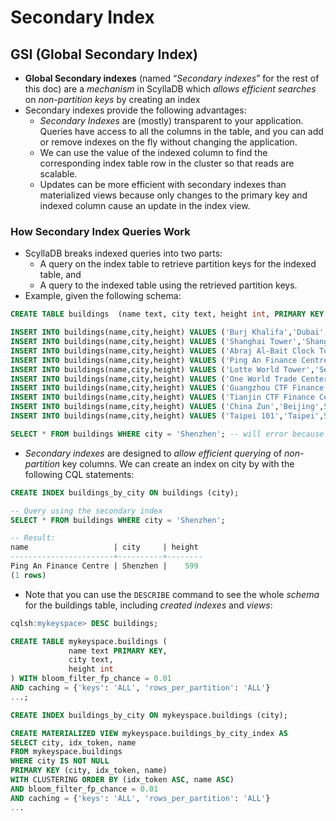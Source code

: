 # Secondary Index

## GSI (Global Secondary Index)

- **Global Secondary indexes** (named “*Secondary indexes*” for the rest of this doc) are a *mechanism* in ScyllaDB which *allows efficient searches* on *non-partition keys* by creating an index
- Secondary indexes provide the following advantages:
  - *Secondary Indexes* are (mostly) transparent to your application. Queries have access to all the columns in the table, and you can add or remove indexes on the fly without changing the application.
  - We can use the value of the indexed column to find the corresponding index table row in the cluster so that reads are scalable.
  - Updates can be more efficient with secondary indexes than materialized views because only changes to the primary key and indexed column cause an update in the index view.

### How Secondary Index Queries Work

- ScyllaDB breaks indexed queries into two parts:
  - A query on the index table to retrieve partition keys for the indexed table, and
  - A query to the indexed table using the retrieved partition keys.
- Example, given the following schema:

```sql
CREATE TABLE buildings  (name text, city text, height int, PRIMARY KEY (name));

INSERT INTO buildings(name,city,height) VALUES ('Burj Khalifa','Dubai',828);
INSERT INTO buildings(name,city,height) VALUES ('Shanghai Tower','Shanghai',632);
INSERT INTO buildings(name,city,height) VALUES ('Abraj Al-Bait Clock Tower','Mecca',601);
INSERT INTO buildings(name,city,height) VALUES ('Ping An Finance Centre','Shenzhen',599);
INSERT INTO buildings(name,city,height) VALUES ('Lotte World Tower','Seoul',554);
INSERT INTO buildings(name,city,height) VALUES ('One World Trade Center','New York City',541);
INSERT INTO buildings(name,city,height) VALUES ('Guangzhou CTF Finance Centre','Guangzhou',530);
INSERT INTO buildings(name,city,height) VALUES ('Tianjin CTF Finance Centre','Tianjin',530);
INSERT INTO buildings(name,city,height) VALUES ('China Zun','Beijing',528);
INSERT INTO buildings(name,city,height) VALUES ('Taipei 101','Taipei',508);
```

```sql
SELECT * FROM buildings WHERE city = 'Shenzhen'; -- will error because city is not partition key
```

- *Secondary indexes* are designed to *allow efficient querying* of *non-partition* key columns. We can create an index on city by with the following CQL statements:

```sql
CREATE INDEX buildings_by_city ON buildings (city);

-- Query using the secondary index
SELECT * FROM buildings WHERE city = 'Shenzhen';

-- Result:
name                   | city     | height
-----------------------+----------+--------
Ping An Finance Centre | Shenzhen |    599
(1 rows)
```

- Note that you can use the `DESCRIBE` command to see the whole *schema* for the buildings table, including *created indexes* and *views*:

```sql
cqlsh:mykeyspace> DESC buildings;

CREATE TABLE mykeyspace.buildings (
             name text PRIMARY KEY,
             city text,
             height int
) WITH bloom_filter_fp_chance = 0.01
AND caching = {'keys': 'ALL', 'rows_per_partition': 'ALL'}
...;

CREATE INDEX buildings_by_city ON mykeyspace.buildings (city);

CREATE MATERIALIZED VIEW mykeyspace.buildings_by_city_index AS
SELECT city, idx_token, name
FROM mykeyspace.buildings
WHERE city IS NOT NULL
PRIMARY KEY (city, idx_token, name)
WITH CLUSTERING ORDER BY (idx_token ASC, name ASC)
AND bloom_filter_fp_chance = 0.01
AND caching = {'keys': 'ALL', 'rows_per_partition': 'ALL'}
...
```
